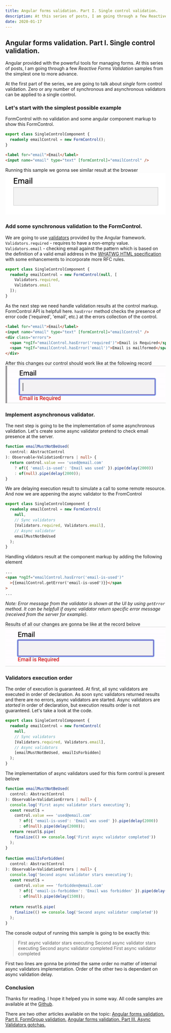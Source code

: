 ```yaml
---
title: Angular forms validation. Part I. Single control validation.
description: At this series of posts, I am going through a few Reactive Forms Validation samples from the simplest one to more advance. At the first part of the series, we are going to talk about single form control validation
date: 2020-01-17
---
```


## Angular forms validation. Part I. Single control validation.

Angular provided with the powerful tools for managing forms. At this series of posts, I am going through a few _Reactive Forms Validation_ samples from the simplest one to more advance.

At the first part of the series, we are going to talk about _single_ form control validation. Zero or any number of synchronous and asynchronous validators can be applied to a single control.

### Let's start with the simplest possible example

FormControl with no validation and some angular component markup to show this FormControl.

```typescript
export class SingleControlComponent {
  readonly emailControl = new FormControl();
}
```

```html
<label for="email">Email</label>
<input name="email" type="text" [formControl]="emailControl" />
```

Running this sample we gonna see similar result at the browser
![Sample control](img/1.png)

### Add some synchronous validation to the FormControl.

We are going to use [validators](https://angular.io/api/forms/Validators) provided by the Angular framework. `Validators.required` - requires to have a non-empty value. `Validators.email` - checking email against the pattern which is based on the definition of a valid email address in the [WHATWG HTML specification](https://html.spec.whatwg.org/multipage/input.html#valid-e-mail-address) with some enhancements to incorporate more RFC rules.

```typescript
export class SingleControlComponent {
  readonly emailControl = new FormControl(null, [
    Validators.required,
    Validators.email
  ]);
}
```

As the next step we need handle validation results at the control markup. FormControl API is helpfull here. `hasError` method checks the presence of error code ('required', 'email', etc.) at the errors collection of the control.

```html
<label for="email">Email</label>
<input name="email" type="text" [formControl]="emailControl" />
<div class="errors">
  <span *ngIf="emailControl.hasError('required')">Email is Required</span>
  <span *ngIf="emailControl.hasError('email')">Email is mailformed</span>
</div>
```

After this changes our control should work like at the following record
![Alt Text](img/2.gif)

### Implement asynchronous validator.

The next step is going to be the implementation of some asynchronous validation. Let's create some async validator pretend to check email presence at the server.

```typescript
function emailMustNotBeUsed(
  control: AbstractControl
): Observable<ValidationErrors | null> {
  return control.value === 'used@email.com'
    ? of({ 'email-is-used': 'Email was used' }).pipe(delay(2000))
    : of(null).pipe(delay(2000));
}
```

We are delaying execution result to simulate a call to some remote resource. And now we are appening the async validator to the FromControl

```typescript
export class SingleControlComponent {
  readonly emailControl = new FormControl(
    null,
    // Sync validators
    [Validators.required, Validators.email],
    // Async validator
    emailMustNotBeUsed
  );
}
```

Handling vlidators result at the component markup by adding the following element

```html
...
<span *ngIf="emailControl.hasError('email-is-used')"
  >{{emailControl.getError('email-is-used')}}</span
>
...
```

_Note: Error message from the validator is shown at the UI by using `getError` method. It can be helpfull if async validator return specific error message (received from the server for example)._

Results of all our changes are gonna be like at the record belove
![The Results](img/3.gif)

### Validators execution order

The order of execution is guaranteed. At first, all sync validators are executed in order of declaration. As soon sync validators returned results and there are no errors, async validators are started. Async validators are _started_ in order of declaration, but execution results order is not guaranteed. Let's take a look at the code.

```typescript
export class SingleControlComponent {
  readonly emailControl = new FormControl(
    null,
    // Sync validators
    [Validators.required, Validators.email],
    // Async validators
    [emailMustNotBeUsed, emailIsForbidden]
  );
}
```

The implementation of async validators used for this form control is present belove

```typescript
function emailMustNotBeUsed(
  control: AbstractControl
): Observable<ValidationErrors | null> {
  console.log('First async validator stars executing');
  const resutl$ =
    control.value === 'used@email.com'
      ? of({ 'email-is-used': 'Email was used' }).pipe(delay(2000))
      : of(null).pipe(delay(2000));
  return resutl$.pipe(
    finalize(() => console.log('First async validator completed'))
  );
}

function emailIsForbidden(
  control: AbstractControl
): Observable<ValidationErrors | null> {
  console.log('Second async validator stars executing');
  const resutl$ =
    control.value === 'forbidden@email.com'
      ? of({ 'email-is-forbidden': 'Email was forbidden' }).pipe(delay(1500))
      : of(null).pipe(delay(1500));

  return resutl$.pipe(
    finalize(() => console.log('Second async validator completed'))
  );
}
```

The console output of running this sample is going to be exactly this:

> First async validator stars executing
> Second async validator stars executing
> Second async validator completed
> First async validator completed

First two lines are gonna be printed the same order no matter of internal async validators implementation. Order of the other two is dependant on async validation delay.

### Conclusion

Thanks for reading. I hope it helped you in some way. All code samples are available at the [Github](https://github.com/musatov/angular-samples/tree/master/form-validators).

There are two other articles available on the topic:
[Angular forms validation. Part II. FormGroup validation.](https://dev.to/musatov/angular-forms-validation-part-ii-formgroup-validation-3g68)
[Angular forms validation. Part III. Async Validators gotchas.](https://dev.to/musatov/angular-forms-validation-part-iii-async-validators-gotchas-5c0o)
